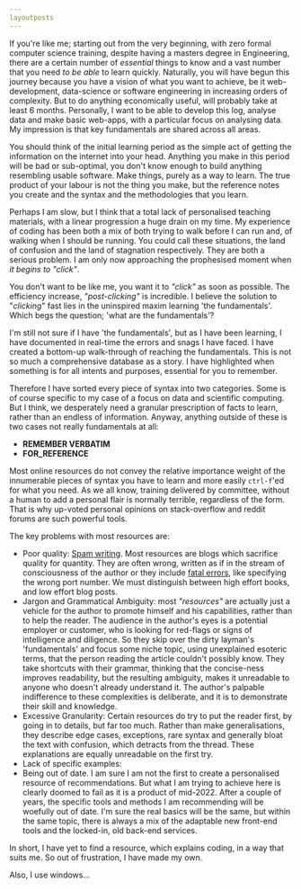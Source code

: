 ```yaml
---
layoutposts
---
```


If you're like me; starting out from the very beginning, with zero formal computer science training, despite having a masters degree in Engineering, there are a certain number of _essential_ things to know and a vast number that you need _to be able_ to learn quickly. Naturally, you will have begun this journey because you have a vision of what you want to achieve, be it web-development, data-science or software engineering in increasing orders of complexity. But to do anything economically useful,  will probably take at least 6 months. Personally, I want to be able to develop this log, analyse data and make basic web-apps, with a particular focus on analysing data. My impression is that key fundamentals are shared across all areas.

You should think of the initial learning period as the simple act of getting the information on the internet into your head. Anything you make in this period will be bad or sub-optimal, you don't know enough to build anything resembling usable software. Make things, purely as a way to learn. The true product of your labour is not the thing you make, but the reference notes you create and the syntax and the methodologies that you learn.

Perhaps I am slow, but I think that a total lack of personalised teaching materials, with a linear progression a huge drain on my time. My experience of coding has been both a mix of both trying to walk before I can run and, of walking when I should be running. You could call these situations, the land of  confusion and the land of stagnation respectively. They are both a serious problem. I am only now approaching the prophesised moment when _it begins to "click"_.

You don't want to be like me, you want it to _"click"_ as soon as possible. The efficiency increase, _"post-clicking"_ is incredible. I believe the solution to "_clicking_" fast lies in the uninspired maxim learning 'the fundamentals'. Which begs the question; 'what are the fundamentals'?

I'm still not sure if I have 'the fundamentals', but as I have been learning, I have documented in real-time the errors and snags I have faced. I have created a bottom-up walk-through of reaching the fundamentals. This is not so much a comprehensive database as a story. I have highlighted when something is for all intents and purposes, essential for you to remember.

Therefore I have sorted every piece of syntax into two categories. Some is of course specific to my case of a focus on data and scientific computing. But I think, we desperately need a granular prescription of facts to learn, rather than an endless of information. Anyway, anything outside of these is two cases not really fundamentals at all:

- __REMEMBER VERBATIM__
- __FOR_REFERENCE__

Most online resources do not convey the relative importance weight of the innumerable pieces of syntax you have to learn and more easily `ctrl-f`'ed for what you need. As we all know, training delivered by committee, without a human to add a personal flair is normally terrible, regardless of the form. That is why up-voted personal opinions on stack-overflow and reddit forums are such powerful tools.

The key problems with most resources are:

- Poor quality: [Spam writing](https://waylonwalker.com/archive/). Most resources are blogs which sacrifice quality for quantity. They are often wrong, written as if in the stream of consciousness of the author or they include [fatal errors](https://medium.com/@joseph.pyram/9-parts-of-a-url-that-you-should-know-89fea8e11713), like specifying the wrong port number. We must distinguish between high effort books, and low effort blog posts.
- Jargon and Grammatical Ambiguity: most _"resources"_ are actually just a vehicle for the author to promote himself and his capabilities, rather than to help the reader. The audience in the author's eyes is a potential employer or customer, who is looking for red-flags or signs of intelligence and diligence. So they skip over the dirty layman's 'fundamentals' and focus some niche topic, using unexplained esoteric terms, that the person reading the article couldn't possibly know. They take shortcuts with their grammar, thinking that the concise-ness improves readability, but the resulting ambiguity, makes it unreadable to anyone who doesn't already understand it. The author's palpable indifference to these complexities is deliberate, and it is to demonstrate their skill and knowledge.
- Excessive Granularity: Certain resources do try to put the reader first, by going in to details, but far too much. Rather than make generalisations, they describe edge cases, exceptions, rare syntax and generally bloat the text with confusion, which detracts from the thread. These explanations are equally unreadable on the first try.
- Lack of specific examples:
- Being out of date. I am sure I am not the first to create a personalised resource of recommendations. But what I am trying to achieve here is clearly doomed to fail as it is a product of mid-2022. After a couple of years, the specific tools and methods I am recommending will be woefully out of date. I'm sure the real basics will be the same, but within the same topic, there is always a mix of the adaptable new front-end tools and the locked-in, old back-end services.

In short, I have yet to find a resource, which explains coding, in a way that suits me. So out of frustration, I have made my own.

Also, I use windows...
